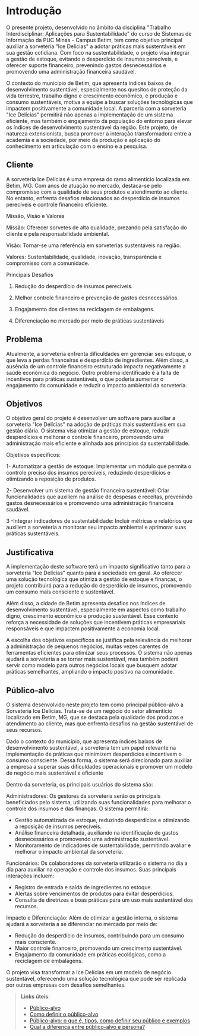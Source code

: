 # Introdução

O presente projeto, desenvolvido no âmbito da disciplina "Trabalho Interdisciplinar: Aplicações para Sustentabilidade" do curso de Sistemas de Informação da PUC Minas - Campus Betim, tem como objetivo principal auxiliar a sorveteria "Ice Delícias" a adotar práticas mais sustentáveis em sua gestão cotidiana. Com foco na sustentabilidade, o projeto visa integrar a gestão de estoque, evitando o desperdício de insumos perecíveis, e oferecer suporte financeiro, prevenindo gastos desnecessários e promovendo uma administração financeira saudável.

O contexto do município de Betim, que apresenta índices baixos de desenvolvimento sustentável, especialmente nos quesitos de proteção da vida terrestre, trabalho digno e crescimento econômico, e produção e consumo sustentáveis, motiva a equipe a buscar soluções tecnológicas que impactem positivamente a comunidade local. A parceria com a sorveteria "Ice Delícias" permitirá não apenas a implementação de um sistema eficiente, mas também o engajamento da população do entorno para elevar os índices de desenvolvimento sustentável da região. Este projeto, de natureza extensionista, busca promover a interação transformadora entre a academia e a sociedade, por meio da produção e aplicação do conhecimento em articulação com o ensino e a pesquisa.



## Cliente 

A sorveteria Ice Delícias é uma empresa do ramo alimentício localizada em Betim, MG. Com anos de atuação no mercado, destaca-se pelo compromisso com a qualidade de seus produtos e atendimento ao cliente. No entanto, enfrenta desafios relacionados ao desperdício de insumos perecíveis e controle financeiro eficiente.

Missão, Visão e Valores

Missão: Oferecer sorvetes de alta qualidade, prezando pela satisfação do cliente e pela responsabilidade ambiental.

Visão: Tornar-se uma referência em sorveterias sustentáveis na região.

Valores: Sustentabilidade, qualidade, inovação, transparência e compromisso com a comunidade.

Principais Desafios

1. Redução do desperdício de insumos perecíveis.

2. Melhor controle financeiro e prevenção de gastos desnecessários.

3. Engajamento dos clientes na reciclagem de embalagens.

4. Diferenciação no mercado por meio de práticas sustentáveis

## Problema

Atualmente, a sorveteria enfrenta dificuldades em gerenciar seu estoque, o que leva a perdas financeiras e desperdício de ingredientes. Além disso, a ausência de um controle financeiro estruturado impacta negativamente a saúde econômica do negócio. Outro problema identificado é a falta de incentivos para práticas sustentáveis, o que poderia aumentar o engajamento da comunidade e reduzir o impacto ambiental da sorveteria.

## Objetivos

O objetivo geral do projeto é desenvolver um software para auxiliar a sorveteria "Ice Delícias" na adoção de práticas mais sustentáveis em sua gestão diária. O sistema visa otimizar a gestão de estoque, reduzir desperdícios e melhorar o controle financeiro, promovendo uma administração mais eficiente e alinhada aos princípios da sustentabilidade.

Objetivos específicos:

1- Automatizar a gestão de estoque: Implementar um módulo que permita o controle preciso dos insumos perecíveis, reduzindo desperdícios e otimizando a reposição de produtos.

2- Desenvolver um sistema de gestão financeira sustentável: Criar funcionalidades que auxiliem na análise de despesas e receitas, prevenindo gastos desnecessários e promovendo uma administração financeira saudável.

3 -Integrar indicadores de sustentabilidade: Incluir métricas e relatórios que auxiliem a sorveteria a monitorar seu impacto ambiental e aprimorar suas práticas sustentáveis.

## Justificativa

A implementação deste software terá um impacto significativo tanto para a sorveteria "Ice Delícias" quanto para a sociedade em geral. Ao oferecer uma solução tecnológica que otimiza a gestão de estoque e finanças, o projeto contribuirá para a redução do desperdício de insumos, promovendo um consumo mais consciente e sustentável.

Além disso, a cidade de Betim apresenta desafios nos índices de desenvolvimento sustentável, especialmente em aspectos como trabalho digno, crescimento econômico e produção sustentável. Esse contexto reforça a necessidade de soluções que incentivem práticas empresariais responsáveis e que impactem positivamente a economia local.

A escolha dos objetivos específicos se justifica pela relevância de melhorar a administração de pequenos negócios, muitas vezes carentes de ferramentas eficientes para otimizar seus processos. O sistema não apenas ajudará a sorveteria a se tornar mais sustentável, mas também poderá servir como modelo para outros negócios locais que busquem adotar práticas semelhantes, ampliando o impacto positivo na comunidade.

## Público-alvo

O sistema desenvolvido neste projeto tem como principal público-alvo a Sorveteria Ice Delícias. Trata-se de um negócio do setor alimentício localizado em Betim, MG, que se destaca pela qualidade dos produtos e atendimento ao cliente, mas que enfrenta desafios na gestão sustentável de seus recursos.

Dado o contexto do município, que apresenta índices baixos de desenvolvimento sustentável, a sorveteria tem um papel relevante na implementação de práticas que minimizem desperdícios e incentivem o consumo consciente. Dessa forma, o sistema será direcionado para auxiliar a empresa a superar suas dificuldades operacionais e promover um modelo de negócio mais sustentável e eficiente

Dentro da sorveteria, os principais usuários do sistema são:

 Administradores:
Os gestores da sorveteria serão os principais beneficiados pelo sistema, utilizando suas funcionalidades para melhorar o controle dos insumos e das finanças. O sistema permitirá:

- Gestão automatizada de estoque, reduzindo desperdícios e otimizando a reposição de insumos perecíveis.
- Análise financeira detalhada, auxiliando na identificação de gastos desnecessários e promovendo uma administração sustentável.
- Monitoramento de indicadores de sustentabilidade, permitindo avaliar e melhorar o impacto ambiental da sorveteria.

 Funcionários:
Os colaboradores da sorveteria utilizarão o sistema no dia a dia para auxiliar na operação e controle dos insumos. Suas principais interações incluem:

- Registro de entrada e saída de ingredientes no estoque.
- Alertas sobre vencimentos de produtos para evitar desperdícios.
- Consulta de diretrizes e boas práticas para um uso mais sustentável dos recursos.

 Impacto e Diferenciação:
Além de otimizar a gestão interna, o sistema ajudará a sorveteria a se diferenciar no mercado por meio de:

- Redução do desperdício de insumos, contribuindo para um consumo mais consciente.
- Maior controle financeiro, promovendo um crescimento sustentável.
- Engajamento da comunidade em práticas ecológicas, como a reciclagem de embalagens.

O projeto visa transformar a Ice Delícias em um modelo de negócio sustentável, oferecendo uma solução tecnológica que pode ser replicada por outras empresas com desafios semelhantes.

> **Links úteis**:
> - [Público-alvo](https://blog.hotmart.com/pt-br/publico-alvo/)
> - [Como definir o público-alvo](https://exame.com/pme/5-dicas-essenciais-para-definir-o-publico-alvo-do-seu-negocio/)
> - [Público-alvo: o que é, tipos, como definir seu público e exemplos](https://klickpages.com.br/blog/publico-alvo-o-que-e/)
> - [Qual a diferença entre público-alvo e persona?](https://rockcontent.com/blog/diferenca-publico-alvo-e-persona/)
